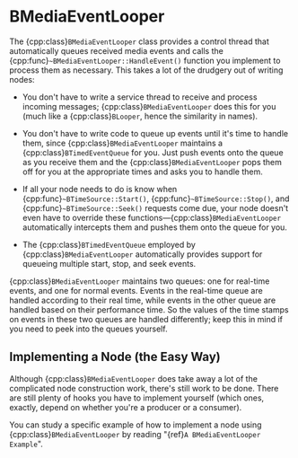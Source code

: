 # BMediaEventLooper

The {cpp:class}`BMediaEventLooper` class provides a control thread that
automatically queues received media events and calls the
{cpp:func}`~BMediaEventLooper::HandleEvent()` function you implement to
process them as necessary. This takes a lot of the drudgery out of writing
nodes:

-   You don't have to write a service thread to receive and process incoming
messages; {cpp:class}`BMediaEventLooper` does this for you (much like a
{cpp:class}`BLooper`, hence the similarity in names).

-   You don't have to write code to queue up events until it's time to handle
them, since {cpp:class}`BMediaEventLooper` maintains a
{cpp:class}`BTimedEventQueue` for you. Just push events onto the queue as
you receive them and the {cpp:class}`BMediaEventLooper` pops them off for
you at the appropriate times and asks you to handle them.

-   If all your node needs to do is know when
{cpp:func}`~BTimeSource::Start()`, {cpp:func}`~BTimeSource::Stop()`, and
{cpp:func}`~BTimeSource::Seek()` requests come due, your node doesn't even
have to override these functions—{cpp:class}`BMediaEventLooper`
automatically intercepts them and pushes them onto the queue for you.

-   The {cpp:class}`BTimedEventQueue` employed by
{cpp:class}`BMediaEventLooper` automatically provides support for queueing
multiple start, stop, and seek events.

{cpp:class}`BMediaEventLooper` maintains two queues: one for real-time
events, and one for normal events. Events in the real-time queue are
handled according to their real time, while events in the other queue are
handled based on their performance time. So the values of the time stamps
on events in these two queues are handled differently; keep this in mind if
you need to peek into the queues yourself.

## Implementing a Node (the Easy Way)

Although {cpp:class}`BMediaEventLooper` does take away a lot of the
complicated node construction work, there's still work to be done. There
are still plenty of hooks you have to implement yourself (which ones,
exactly, depend on whether you're a producer or a consumer).

You can study a specific example of how to implement a node using
{cpp:class}`BMediaEventLooper` by reading "{ref}`A BMediaEventLooper
Example`".
